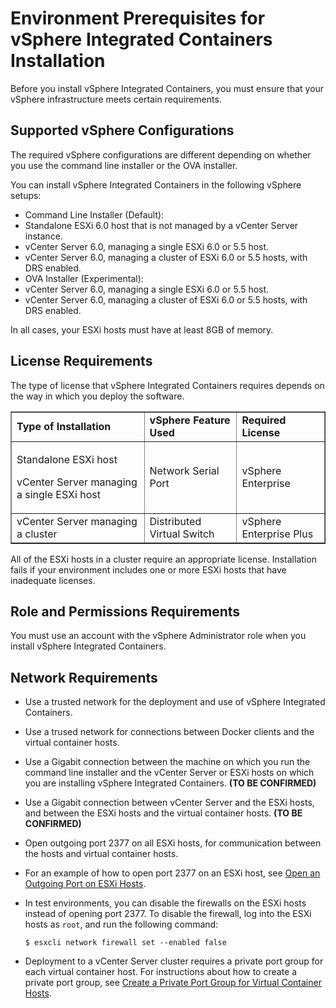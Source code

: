 # Environment Prerequisites for vSphere Integrated Containers Installation

Before you install vSphere Integrated Containers, you must ensure that your vSphere infrastructure meets certain requirements.


## Supported vSphere Configurations
 The required vSphere configurations are different depending on whether you use the command line installer or the OVA installer.

You can install vSphere Integrated Containers in the following vSphere setups:

* Command Line Installer (Default):
 * Standalone ESXi 6.0 host that is not managed by a vCenter Server instance.
 * vCenter Server 6.0, managing a single ESXi 6.0 or 5.5 host.
 * vCenter Server 6.0, managing a cluster of ESXi 6.0 or 5.5 hosts, with DRS enabled.
* OVA Installer (Experimental):
 * vCenter Server 6.0, managing a single ESXi 6.0 or 5.5 host.
 * vCenter Server 6.0, managing a cluster of ESXi 6.0 or 5.5 hosts, with DRS enabled.

In all cases, your ESXi hosts must have at least 8GB of memory.

## License Requirements
The type of license that vSphere Integrated Containers requires depends on the way in which you deploy the software.

<table width="100%" border="1" cellspacing="0" cellpadding="0">
  <tr>
    <td><b>Type of Installation </b></td>
    <td> <b>vSphere Feature Used </b></td>
    <td><b>Required License </b></td>
  </tr>
  <tr>
    <td><p>Standalone ESXi host </p>
    <p> vCenter Server managing a single ESXi host </p></td>
    <td>Network Serial Port</td>
    <td>vSphere Enterprise</td>
  </tr>
  <tr>
    <td>vCenter Server managing a cluster </td>
    <td>Distributed Virtual Switch</td>
    <td>vSphere Enterprise Plus</td>
  </tr>
</table>

All of the ESXi hosts in a cluster require an appropriate license. Installation fails if your environment includes one or more ESXi hosts that have inadequate licenses.

## Role and Permissions Requirements
You must use an account with the vSphere Administrator role when you install vSphere Integrated Containers.

## Network Requirements
* Use a trusted network for the deployment and use of vSphere Integrated Containers.
* Use a trused network for connections between Docker clients and the virtual container hosts.
* Use a Gigabit connection between the machine on which you run the command line installer and the vCenter Server or ESXi hosts on which you are installing vSphere Integrated Containers. **(TO BE CONFIRMED)**
* Use a Gigabit connection between vCenter Server and the ESXi hosts, and between the ESXi hosts and the virtual container hosts. **(TO BE CONFIRMED)**
* Open outgoing port 2377 on all ESXi hosts, for communication between the hosts and virtual container hosts.
 * For an example of how to open port 2377 on an ESXi host, see [Open an Outgoing Port on ESXi Hosts](open_an_outgoing_port_on_esxi_hosts.md).
 * In test environments, you can disable the firewalls on the ESXi hosts instead of opening port 2377. To disable the firewall, log into the ESXi hosts as ```root```, and run the following command: 
   
   ```$ esxcli network firewall set --enabled false```  

* Deployment to a vCenter Server cluster requires a private port group for each virtual container host. For instructions about how to create a private port group, see [Create a Private Port Group for Virtual Container Hosts](create_a_private_port_group_for_virtual_container_.md).


